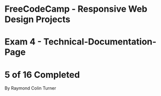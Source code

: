 # FreeCodeCamp - Responsive Web Design Projects 
# Exam 4 - Technical-Documentation-Page
# 5 of 16 Completed
By Raymond Colin Turner
